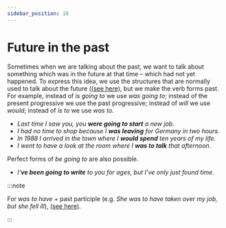 ```yaml
---
sidebar_position: 10
---
```


# Future in the past

Sometimes when we are talking about the past, we want to talk about something which was in the future at that time – which had not yet happened. To express this idea, we use the structures that are normally used to talk about the future ([(see here)](./going-to), but we make the verb forms past. For example, instead of *is going to* we use *was going to*; instead of the present progressive we use the past progressive; instead of *will* we use *would*; instead of *is to* we use *was to*.

- *Last time I saw you, you **were going to start** a new job.*
- *I had no time to shop because I **was leaving** for Germany in two hours.*
- *In 1988 I arrived in the town where I **would spend** ten years of my life.*
- *I went to have a look at the room where I **was to talk** that afternoon.*

Perfect forms of *be going to* are also possible.

- *I’**ve been going to write** to you for ages, but I’ve only just found time.*

:::note

For *was to have* + past participle (e.g. *She was to have taken over my job, but she fell ill*), [(see here)](./be-to-infinitive-i-am-to-you-are-to-etc#plans-and-arrangements-he-is-to-visit-nigeria).

:::

